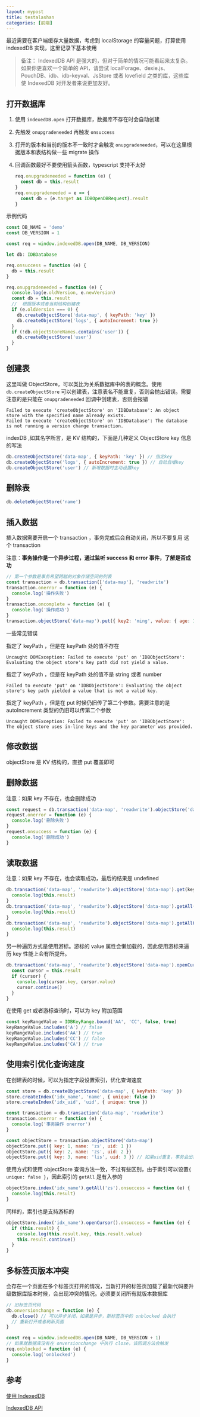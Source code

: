 ```yaml
---
layout: mypost
title: testalashan
categories: [前端]
---
```


最近需要在客户端缓存大量数据，考虑到 localStorage 的容量问题，打算使用 indexedDB 实现，这里记录下基本使用

> 备注： IndexedDB API 是强大的，但对于简单的情况可能看起来太复杂。如果你更喜欢一个简单的 API，请尝试 localForage、dexie.js、PouchDB、idb、idb-keyval、JsStore 或者 lovefield 之类的库，这些库使 IndexedDB 对开发者来说更加友好。

## 打开数据库

1. 使用 `indexedDB.open` 打开数据库，数据库不存在时会自动创建
2. 先触发 `onupgradeneeded` 再触发 `onsuccess`
3. 打开的版本和当前的版本不一致时才会触发 `onupgradeneeded`，可以在这里根据版本和表结构做一些 migrate 操作
4. 回调函数最好不要使用箭头函数，typescript 支持不太好

   ```js
   req.onupgradeneeded = function (e) {
     const db = this.result
   }
   req.onupgradeneeded = e => {
     const db = (e.target as IDBOpenDBRequest).result
   }
   ```

示例代码

```js
const DB_NAME = 'demo'
const DB_VERSION = 1

const req = window.indexedDB.open(DB_NAME, DB_VERSION)

let db: IDBDatabase

req.onsuccess = function (e) {
  db = this.result
}

req.onupgradeneeded = function (e) {
  console.log(e.oldVersion, e.newVersion)
  const db = this.result
  //  根据版本或者当前结构创建表
  if (e.oldVersion === 0) {
    db.createObjectStore('data-map', { keyPath: 'key' })
    db.createObjectStore('logs', { autoIncrement: true })
  }
  if (!db.objectStoreNames.contains('user')) {
    db.createObjectStore('user')
  }
}
```

## 创建表

这里叫做 ObjectStore，可以类比为关系数据库中的表的概念。使用 `db.createObjectStore` 可以创建表，注意表名不能重复，否则会抛出错误。需要注意的是只能在 `onupgradeneeded` 回调中创建表，否则会报错

```
Failed to execute 'createObjectStore' on 'IDBDatabase': An object store with the specified name already exists.
Failed to execute 'createObjectStore' on 'IDBDatabase': The database is not running a version change transaction.
```

indexDB ,如其名字所言，是 KV 结构的，下面是几种定义 ObjectStore key 信息的写法

```js
db.createObjectStore('data-map', { keyPath: 'key' }) // 指定key
db.createObjectStore('logs', { autoIncrement: true }) // 自动自增key
db.createObjectStore('user') // 新增数据时主动设置key
```

## 删除表

```js
db.deleteObjectStore('name')
```

## 插入数据

插入数据需要开启一个 transaction ，事务完成后会自动关闭，所以不要复用 这个 transaction

注意：**事务操作是一个异步过程，通过监听 success 和 error 事件，了解是否成功**

```js
// 第一个参数是事务希望跨越的对象存储空间的列表
const transaction = db.transaction(['data-map'], 'readwrite')
transaction.onerror = function (e) {
  console.log('操作失败')
}
transaction.oncomplete = function (e) {
  console.log('操作成功')
}
transaction.objectStore('data-map').put({ key2: 'ming', value: { age: 18 } })
```

一些常见错误

指定了 keyPath ，但是在 keyPath 处的值不存在

```
Uncaught DOMException: Failed to execute 'put' on 'IDBObjectStore': Evaluating the object store's key path did not yield a value.
```

指定了 keyPath ，但是在 keyPath 处的值不是 string 或者 number

```
Failed to execute 'put' on 'IDBObjectStore': Evaluating the object store's key path yielded a value that is not a valid key.
```

指定了 keyPath ，但是在 put 时候仍旧传了第二个参数。需要注意的是 autoIncrement 类型的仍旧可以传第二个参数

```
Uncaught DOMException: Failed to execute 'put' on 'IDBObjectStore': The object store uses in-line keys and the key parameter was provided.
```

## 修改数据

objectStore 是 KV 结构的，直接 put 覆盖即可

## 删除数据

注意：如果 key 不存在，也会删除成功

```js
const request = db.transaction('data-map', 'readwrite').objectStore('data-map').delete('ming')
request.onerror = function (e) {
  console.log('删除失败')
}
request.onsuccess = function (e) {
  console.log('删除成功')
}
```

## 读取数据

注意：如果 key 不存在，也会读取成功，最后的结果是 undefined

```js
db.transaction('data-map', 'readwrite').objectStore('data-map').get(key).onsuccess = function (e) {
  console.log(this.result)
}
db.transaction('data-map', 'readwrite').objectStore('data-map').getAll().onsuccess = function (e) {
  console.log(this.result)
}
db.transaction('data-map', 'readwrite').objectStore('data-map').getAllKeys().onsuccess = function (e) {
  console.log(this.result)
}
```

另一种遍历方式是使用游标。游标的 value 属性会懒加载的，因此使用游标来遍历 key 性能上会有所提升。

```js
db.transaction('data-map', 'readwrite').objectStore('data-map').openCursor().onsuccess = function (e) {
  const cursor = this.result
  if (cursor) {
    console.log(cursor.key, cursor.value)
    cursor.continue()
  }
}
```

在使用 get 或者游标查询时，可以为 key 附加范围

```js
const keyRangeValue = IDBKeyRange.bound('AA', 'CC', false, true)
keyRangeValue.includes('A') // false
keyRangeValue.includes('AA') // true
keyRangeValue.includes('CC') // false
keyRangeValue.includes('CA') // true
```

## 使用索引优化查询速度

在创建表的时候，可以为指定字段设置索引，优化查询速度

```js
const store = db.createObjectStore('data-map', { keyPath: 'key' })
store.createIndex('idx_name', 'name', { unique: false })
store.createIndex('idx_uid', 'uid', { unique: true })
```

```js
const transaction = db.transaction('data-map', 'readwrite')
transaction.onerror = function (e) {
  console.log('事务操作 onerror')
}

const objectStore = transaction.objectStore('data-map')
objectStore.put({ key: 1, name: 'zs', uid: 1 })
objectStore.put({ key: 2, name: 'zs', uid: 2 })
objectStore.put({ key: 3, name: 'lis', uid: 3 }) // 如果uid重复，事务会出错
```

使用方式和使用 objectStore 查询方法一致，不过有些区别，由于索引可以设置`{ unique: false }`，因此索引的 `getAll` 是有入参的

```js
objectStore.index('idx_name').getAll('zs').onsuccess = function (e) {
  console.log(this.result)
}
```

同样的，索引也是支持游标的

```js
objectStore.index('idx_name').openCursor().onsuccess = function (e) {
  if (this.result) {
    console.log(this.result.key, this.result.value)
    this.result.continue()
  }
}
```

## 多标签页版本冲突

会存在一个页面在多个标签页打开的情况，当新打开的标签页加载了最新代码要升级数据库版本时候，会出现冲突的情况。必须要关闭所有就版本数据库

```js
// 旧标签页代码
db.onversionchange = function (e) {
  db.close() // 可以异步关闭，如果是异步，新标签页中的 onblocked 会执行
  // 重新打开或者刷新页面
}
```

```js
const req = window.indexedDB.open(DB_NAME, DB_VERSION + 1)
// 如果就数据库没有在 onversionchange 中执行 close，该回调方法会触发
req.onblocked = function (e) {
  console.log('onblocked')
}
```

## 参考

[使用 IndexedDB](https://developer.mozilla.org/zh-CN/docs/Web/API/IndexedDB_API/Using_IndexedDB)

[IndexedDB API](https://wangdoc.com/javascript/bom/indexeddb.html)
